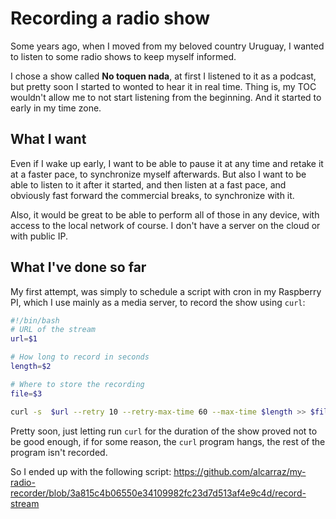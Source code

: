 # Recording a radio show
Some years ago, when I moved from my beloved country Uruguay, I wanted to listen to some radio shows to keep myself informed.

I chose a show called **No toquen nada**, at first I listened to it as a podcast, but pretty soon I started to wonted to hear it in real time. Thing is, my TOC wouldn't allow me to not start listening from the beginning. And it started to early in my time zone.

## What I want
Even if I wake up early, I want to be able to pause it at any time and retake it at a faster pace, to synchronize myself afterwards. But also I want to be able to listen to it after it started, and then listen at a fast pace, and obviously fast forward the commercial breaks, to synchronize with it.

Also, it would be great to be able to perform all of those in any device, with access to the local network of course. I don't have a server on the cloud or with public IP.

## What I've done so far

My first attempt, was simply to schedule a script with cron in my Raspberry PI, which I use mainly as a media server, to record the show using `curl`:

```bash
#!/bin/bash
# URL of the stream
url=$1

# How long to record in seconds
length=$2

# Where to store the recording
file=$3

curl -s  $url --retry 10 --retry-max-time 60 --max-time $length >> $file 
```

Pretty soon, just letting run `curl` for the duration of the show proved not to be good enough, if for some reason, the `curl` program hangs, the rest of the program isn't recorded.

So I ended up with the following script: 
https://github.com/alcarraz/my-radio-recorder/blob/3a815c4b06550e34109982fc23d7d513af4e9c4d/record-stream